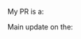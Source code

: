 <!-- ⚠️ Your PR title will appear in the changelogs please make it short detailed and understandable for all. -->

<!-- Uncomment the correct contribution type. !-->

My PR is a:
<!-- 💥 Breaking change -->
<!-- 🐛 Bug fix -->
<!-- 💅 Enhancement -->
<!-- 🚀 New feature -->

Main update on the:
<!-- Admin -->
<!-- Documentation -->
<!-- Framework -->
<!-- Plugin -->

<!-- Write a short description of what your PR does and link the concerned issues of your update. -->
